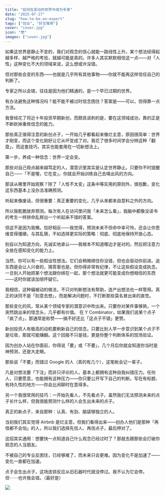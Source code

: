 ```yaml
---
title: "如何在变动的世界中成为专家"
date: "2025-07-27"
slug: "how-to-be-an-expert"
tags: ["创业", "好文推荐"]
cover: "cover.jpg"
icon: "😎"
images: ["cover.jpg"]
---
```

如果这世界是静止不变的，我们对观念的信心就能一路线性上升。某个想法经得起越多样、越严格的考验，就越可能是真的。许多人其实默默相信这一点——对「人性」这种变化不大的领域来说，这么想或许没错。



但对那些会变的东西——也就是几乎所有其他事物——你就不能再这样信任自己的判断了。



专家之所以会错，往往是因为他们精通的，是一个早已过期的世界。



有办法避免这种情况吗？能不能不被过时信念困住？答案是——可以，但得靠一点方法。



我曾经花了将近十年投资早期新创，而颇具讽刺的是，要在这领域成功，靠的正是不断砍掉重练信念的能力。



那些真正值得注意的新创点子，一开始几乎都看起来像烂主意，原因很简单：世界才刚变，而这个变化刚好让它从坏变成了对。我花了很多时间学会分辨这种「翻盘」，而这套技巧，其实也能套用在一切新想法上。



第一步，养成一种信念：世界一定会变。



那些对自己观点越来越笃定的人，潜意识里其实是认定世界静止。只要你不时提醒自己——「不是喔，它在变」，你就会开始训练自己去嗅出风的方向。



那该从哪里开始观察？除了「人性不太变」这条中等实用的原则外，很抱歉，变化这东西基本上没办法准确预测。



听起来像废话，但很重要：真正重要的变化，几乎从来都来自意料之外的方向。



所以我乾脆放弃预测。每次有人在访问里问我「未来怎么看」，我脑中都像没读书的考生一样拼命乱掰出一个听起来不错的答案。



但这不是因为我懒。恰好相反——我觉得，预测未来不但命中率可怜，还会让你思维变得僵硬。与其乱猜，不如选择更实际的策略：彻底、彻底地保持开放心态。



别自以为知道方向，先诚实地承认——我根本不知道哪边才是对的。然后把注意力全放在感知变化的能力上。



当然，你可以有一些假设性想法。它们会稍微绑住你没错，但也会驱动你前进。追东西是会让人兴奋的，猜答案也是。但你得非常有纪律，不让这些假设变成执念。
一旦别人开始把某个想法跟你绑在一起，那个想法就更可能变成你想相信的东西——这时你就该加倍怀疑它。



我相信，这种偏被动的做法，不只对判断想法有帮助，连产出想法也一样管用。真正的诀窍不是「刻意去想」，而是解决问题时，不打断那些莫名冒出来的直觉。



那些变化的风，常从某个领域专家的潜意识中吹出来。只要你对某件事够熟，一个突然跳出来的怪念头，几乎都有价值。
在 Y Combinator，如果我们说某个点子「疯了点」，那通常是称赞——搞不好还比「这点子不错」更赞。



新创投资人有极高的动机要刷新自己的信念。只要比别人早一步意识到某个点子不是垃圾，那就可能赚翻。这个回报不只是钱，更是你整个判断体系的现场验证。



因为创办人站在你面前，你得说「要」或「不要」，几个月后你就会知道你当时是神预测，还是大走眼。



那些说「不要」而错过 Google 的人（真的有几个），这笔帐会记一辈子。



凡是对想法要「下注」而非只评论的人，基本上都拥有这种自我纠错压力。任何人，只要愿意，也能拥有这种压力——你只要公开写下自己的判断。写在有标题、有持久性的地方——你会比闲聊时在意得多。



另一个我很常用的技巧：一开始先看人，不先看点子。虽然我们无法预测未来的点子长什么样，但我很能预测什么样的人会生出未来的点子。



真正的新点子，来自那种：认真、有劲、脑袋够独立的人。



当初我们其实觉得 Airbnb 是烂主意，但我们看得出来——创办人他们是那种「再怪都不会怕」的人，所以我们选择先信人、再信点子，最后押对了。



这招其实通用：想要快一点知道自己什么观念已经过时了？那就去跟那些会打破你观念的人当朋友。



不被自己的专业反困住，已经够难了，而未来只会更难。因为变化不是加速了——变化一直都在加速。



点子会生出点子，这场连锁反应从旧石器时代就没停过。我不认为它会停。
但⋯⋯也许我会错。（最好是）




![](https://prod-files-secure.s3.us-west-2.amazonaws.com/112d0858-5090-4d34-a606-b75eb8d65fd2/46476355-9cf3-4e99-9b7a-3531bc426380/1000202064.png?X-Amz-Algorithm=AWS4-HMAC-SHA256&X-Amz-Content-Sha256=UNSIGNED-PAYLOAD&X-Amz-Credential=ASIAZI2LB466XTEPORCF%2F20251101%2Fus-west-2%2Fs3%2Faws4_request&X-Amz-Date=20251101T122342Z&X-Amz-Expires=3600&X-Amz-Security-Token=IQoJb3JpZ2luX2VjEGUaCXVzLXdlc3QtMiJIMEYCIQC%2FMA%2BCOUz0F10Lp5%2FOps0073yYtdlkxcp9bQ9h1EIAAQIhAJJ146g7Z0Ccoym7wBq42MjvJchVJ21Mv5O457TZY40oKv8DCC0QABoMNjM3NDIzMTgzODA1IgxH3iMsOrmjWVJDtR4q3APRgxBg1lAURE04dOcthGJOEK7BDQW%2F%2BYP3LSsrij%2FJ35hWqMqy4tKESFI4oZ5%2FHv3R14YBBSJ0C1bzouTmKSjuHfjzuVin6vbrMBIPowI2mzPCDOG%2FfnyjGdbgv4WCur3L0c6EnzMWo%2BXR0ZUmB5enBUaJFgFVAbRJtF5bxz5vTCMapwngWMpcNl9NNFCcOkWS4SH7ErbPODm19SVp%2FKSdl%2BD7KIC96pJlOwLpAWOKyGKRb7HrQnduiu87YBRtOixntpz3DslNqLIWKJO6E360GSTDCLaGJjhmxMP%2Be%2FiShFPCXnELrhPwpBTfw2%2FO6yP6nRgF1tELr2svkDvxu58SPZEDvIP1EB5DRRqiOEe%2FBrAItsY1FgzHEhgyrE5AoBTE5tRU%2FWO3E0fhmc%2Bu02HQnPLjhJk5K7Wf0o8GKfJJuwmthMjGR690XuWbdvrTsAPSa2kLDnVn2ClmfvjvKKDUVEYSSWIruP2YuinMhGjVCsf0mIbUTe8z73hkCqCvGGdBU0llMTxdiS9Umit5HQaMsk7Kgso7vMbg%2F8U3CSX9Nhj%2BtiOSptFQBoYJqkWltaFUT9PbyC2gPMwutLi5JBwiBbixmmZLhK8NDBGpc1kf7mUYFpHwLzLc2egK3TDq9ZfIBjqkAYP2WeAiwEOWSBpUZX%2FGM6BE6UzpptsXNtXC8rtM5rLXkz2O3FwK0OEq6OnxMBN%2FB7LULsjIyvV4MpxOrbjoa18I5y%2F52PY45Y3nhTKIZKSUCHGVbfhsG7rB1yZln7M1BNHYzLqvt9F6lX%2BpXcqoscmA72%2B%2BFEbpSTbR8JIYoPeSXkRNkEEkO%2FuEaHVhOBEsMv0xpxu7XToMuOEQwauXyhC%2FPWNm&X-Amz-Signature=c24b33ee42a4b7cde923c96059ceaa5c9870029fe5ed03721a95addb7bb9f9d7&X-Amz-SignedHeaders=host&x-amz-checksum-mode=ENABLED&x-id=GetObject)

